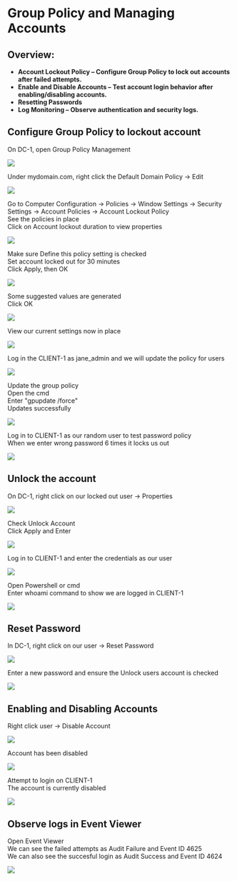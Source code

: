 <h1>Group Policy and Managing Accounts</h1>

<h2>Overview:</h2>

- <b>Account Lockout Policy – Configure Group Policy to lock out accounts after failed attempts.</b> 
- <b>Enable and Disable Accounts – Test account login behavior after enabling/disabling accounts.</b>
- <b>Resetting Passwords</b>
- <b>Log Monitoring – Observe authentication and security logs.</b>

<h2>Configure Group Policy to lockout account</h2>

On DC-1, open Group Policy Management <br/>

![](https://github.com/rbrianshutt/active_directory/blob/main/Active%20Directory%202.0/14.1%20group%20policy%20management.PNG)
<br />

Under mydomain.com, right click the Default Domain Policy -> Edit <br/>

![](https://github.com/rbrianshutt/active_directory/blob/main/Active%20Directory%202.0/14.2%20edit%20default%20domain%20policy.png)
<br />

Go to Computer Configuration -> Policies -> Window Settings -> Security Settings -> Account Policies -> Account Lockout Policy <br/>
See the policies in place<br/>
Click on Account lockout duration to view properties<br/>

![](https://github.com/rbrianshutt/active_directory/blob/main/Active%20Directory%202.0/14.3%20expand%20tree.PNG)
<br />

Make sure Define this policy setting is checked <br/>
Set account locked out for 30 minutes <br/>
Click Apply, then OK  <br/>

![](https://github.com/rbrianshutt/active_directory/blob/main/Active%20Directory%202.0/14.4%20account%20lockout%20duration.PNG)
<br />

Some suggested values are generated  <br/>
Click OK  <br/>

![](https://github.com/rbrianshutt/active_directory/blob/main/Active%20Directory%202.0/14.5%20suggest%20value%20changes%20ok.PNG)
<br />

View our current settings now in place  <br/>

![](https://github.com/rbrianshutt/active_directory/blob/main/Active%20Directory%202.0/14.6%20policy%20settings.PNG)
<br />

Log in the CLIENT-1 as jane_admin and we will update the policy for users <br/>

![](https://github.com/rbrianshutt/active_directory/blob/main/Active%20Directory%202.0/14.7%20login%20client1%20as%20janeadmin.PNG)
<br />

Update the group policy <br/>
Open the cmd  <br/>
Enter "gpupdate /force" <br/>
Updates successfully<br/>

![](https://github.com/rbrianshutt/active_directory/blob/main/Active%20Directory%202.0/14.8%20gpupdate%20on%20cmd.PNG)
<br />

Log in to CLIENT-1 as our random user to test password policy<br/>
When we enter wrong password 6 times it locks us out<br/>

![](https://github.com/rbrianshutt/active_directory/blob/main/Active%20Directory%202.0/14.8%20failed%20login%20locked.PNG)
<br />

<h2>Unlock the account</h2>

On DC-1, right click on our locked out user -> Properties  <br/>

![](https://github.com/rbrianshutt/active_directory/blob/main/Active%20Directory%202.0/13.4%20pick%20random%20user.PNG)
<br />

Check Unlock Account <br/>
Click Apply and Enter <br/>

![](https://github.com/rbrianshutt/active_directory/blob/main/Active%20Directory%202.0/14.9%20unlock%20account.PNG)
<br />

Log in to CLIENT-1 and enter the credentials as our user<br/>

![](https://github.com/rbrianshutt/active_directory/blob/main/Active%20Directory%202.0/14.10%20login%20client1%20as%20cikoredo.PNG)
<br />

Open Powershell or cmd <br/>
Enter whoami command to show we are logged in CLIENT-1<br/>

![](https://github.com/rbrianshutt/active_directory/blob/main/Active%20Directory%202.0/14.11%20powershell%20whoami.PNG)
<br />

<h2>Reset Password</h2>

In DC-1, right click on our user -> Reset Password <br/>

![](https://github.com/rbrianshutt/active_directory/blob/main/Active%20Directory%202.0/14.12%20reset%20password.png)
<br />

Enter a new password and ensure the Unlock users account is checked  <br/>

![](https://github.com/rbrianshutt/active_directory/blob/main/Active%20Directory%202.0/14.13%20create%20new%20password.PNG)
<br />

<h2>Enabling and Disabling Accounts</h2>

Right click user -> Disable Account <br/>

![](https://github.com/rbrianshutt/active_directory/blob/main/Active%20Directory%202.0/15.1%20disable%20account.png)
<br />

Account has been disabled <br/>

![](https://github.com/rbrianshutt/active_directory/blob/main/Active%20Directory%202.0/15.2%20account%20disabled.PNG)
<br />

Attempt to login on CLIENT-1 <br/>
The account is currently disabled <br/>

![](https://github.com/rbrianshutt/active_directory/blob/main/Active%20Directory%202.0/15.3%20attempted%20login%20account%20disabled.PNG)
<br />

<h2>Observe logs in Event Viewer</h2>

Open Event Viewer <br/>
We can see the failed attempts as Audit Failure and Event ID 4625  <br/>
We can also see the succesful login as Audit Success and Event ID 4624 <br/>

![](https://github.com/rbrianshutt/active_directory/blob/main/Active%20Directory%202.0/16.1%20event%20viewer%204625%20audit%20failure%20audit%20sucess.PNG)
<br />
